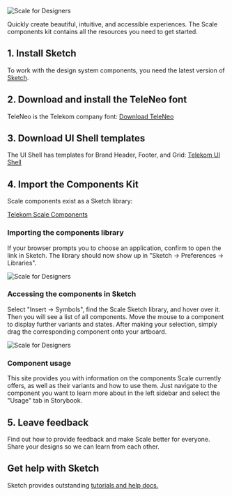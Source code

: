 ![Scale for Designers](assets/1_setup/2_scale-for-designers/Scale-for-designers.png)

Quickly create beautiful, intuitive, and accessible experiences. The Scale components kit contains all the resources you need to get started.

## 1. Install Sketch

To work with the design system components, you need the latest version of [Sketch](https://www.sketch.com/).

## 2. Download and install the TeleNeo font

TeleNeo is the Telekom company font:
[Download TeleNeo](https://www.brand-design.telekom.com/asset/font-0-teleneo/)

## 3. Download UI Shell templates

The UI Shell has templates for Brand Header, Footer, and Grid:
[Telekom UI Shell](https://www.brand-design.telekom.com/asset/web-component-kit-0-basis-design-brand-header-und-footer/)

## 4. Import the Components Kit

Scale components exist as a Sketch library:

[Telekom Scale Components](https://www.brand-design.telekom.com/asset/web-component-kit-0-scale-components/)

### Importing the components library

If your browser prompts you to choose an application, confirm to open the link in Sketch. The library should now show up in "Sketch → Preferences → Libraries".

![Scale for Designers](assets/1_setup/2_scale-for-designers/insert.png)

### Accessing the components in Sketch

Select "Insert → Symbols", find the Scale Sketch library, and hover over it. Then you will see a list of all components. Move the mouse to a component to display further variants and states. After making your selection, simply drag the corresponding component onto your artboard.

![Scale for Designers](assets/1_setup/2_scale-for-designers/preferences.png)

### Component usage

This site provides you with information on the components Scale currently offers, as well as their variants and how to use them.
Just navigate to the component you want to learn more about in the left sidebar and select the "Usage" tab in Storybook.

## 5. Leave feedback

Find out how to provide feedback and make Scale better for everyone.
Share your designs so we can learn from each other.


## Get help with Sketch

Sketch provides outstanding [tutorials and help docs.](https://www.sketch.com/docs/)
